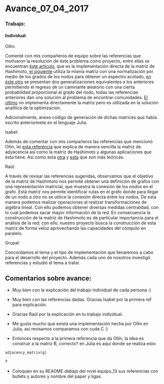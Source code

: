 # Avance_07_04_2017

### Trabajo:

#### Individual

Ollin:

Comenté con mis compañeros de equipo sobre las referencias que motivaron la resolución de éste problema como proyecto, entre ellas se encuentran [éste artículo](https://arxiv.org/pdf/1306.5550.pdf), que es la implementación directa de la matriz de Hashimoto, [el siguiente](https://arxiv.org/pdf/1308.6494.pdf) utiliza la misma matriz con una normalización por medio de los grados de los nodos para obtener un espectro acotado, [en éste otro](http://www.nature.com/articles/srep08828) se presentan dos generalizaciones equivalentes a los anteriores permitiendo el regreso de un caminante aleatorio con una cierta probabilidad proporcional al grado del nodo, todas las referencias anteriores dan una solución al problema de encontrar comunidades. [El último](https://arxiv.org/pdf/1506.08326.pdf) no implementa directamente la matriz pero es utilizada en la solución analítica de la optimización.

Adicionalmente, anexo código de generación de dichas matrices que había escrito anteriormete en el lenguaje Julia.

Isabel:  

Además de comentar con mis compañeros las referencias que mencionó Ollin, leí [esta referencia](https://www.quora.com/What-is-an-intuitive-explanation-of-the-Hashimoto-non-backtracking-matrix-and-its-utility-in-network-analysis) que explica de manera sencilla la matriz de adyacencia así como la matriz de Hashimoto y algunas aplicaciones que ésta tiene. Así como esta [otra](https://arxiv.org/pdf/0712.0192v1.pdf) y [esta](http://iopscience.iop.org/article/10.1209/0295-5075/107/50005/meta) que son más teóricas. 

Raúl:

A través de revisar las referencias sugeridas, observamos que el objetivo de la matriz de Hashimoto nos permite obtener una definición de grafos con una representación matricial, que muestra la conexión de los nodos en el grafo. Está matriz nos permite identificar rutas en el grafo donde para llegar de un nodo a otro no se utilice la conexión directa entre los nodos. De esta manera podemos realizar operaciones al realizar transformaciones de algebra lineal. Con ello podemos obtener diversas medidas centralidad, con lo cual podemos sacar mayor información de la red. En consecuencia la construcción de la matriz de Hashimoto es de particular importancia para el análisis de la red; con ello, nuestro proyecto busca la construcción de esta matriz de forma veloz aprovechando las capacidades del cómputo en paralelo.

Grupal:

Concordamos el tema y el tipo de implementación que llevaremos a cabo para el desarrollo del proyecto. Además cada uno de nosotros investigó referencias y estudió el tema a tratar.

## Comentarios sobre avance:

* Muy bien con la explicación del trabajo individual de cada persona :)

* Muy bien con las referencias dadas. Gracias Isabel por la primera ref para explicación.

* Gracias Raúl por la explicación en tu trabajo individual.

* Me gusta mucho que exista una implementación hecha por Ollín en Julia, así revisamos comparamos con cuda C :)

* Entonces respecto a la primera referencia que da Ollín, la idea es construir a la matriz B, correcto? en Julia es aquí donde se realiza esto:

```
adjacency_matrix(g)

```

?

* Coloquen en su README debajo del nivel equipo_13 sus referencias con bullets y autores y nombre del paper y ligas.

